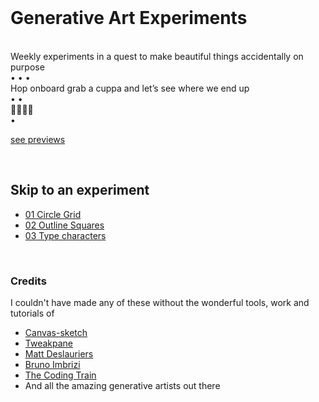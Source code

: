 <br>

# Generative Art Experiments
<br>
Weekly experiments in a quest to make beautiful things accidentally on purpose
<br>
• • •
<br>
Hop onboard grab a cuppa and let’s see where we end up
<br>
• •
<br>
👩🏻‍💻✨
<br>
• 
<br>

[see previews](https://www.instagram.com/han_codes/?hl=en)

<br>

## Skip to an experiment

- [01 Circle Grid](https://github.com/hannahleggett/Experiments_GenArt/tree/master/01%20Circle%20Grid)
- [02 Outline Squares](https://github.com/hannahleggett/Experiments_GenArt/tree/master/02%20Outline%20Squares)
- [03 Type characters](https://github.com/hannahleggett/experiments_GenArt/tree/master/03%20Type%20Characters)

<br>

### Credits

I couldn't have made any of these without the wonderful tools, work and tutorials of
  - [Canvas-sketch](https://github.com/mattdesl/canvas-sketch)
  - [Tweakpane](https://cocopon.github.io/tweakpane/)
  - [Matt Deslauriers](https://frontendmasters.com/teachers/matt-deslauriers/)
  - [Bruno Imbrizi](https://www.domestika.org/en/courses/2729-creative-coding-making-visuals-with-javascript)
  - [The Coding Train](https://www.youtube.com/channel/UCvjgXvBlbQiydffZU7m1_aw)
  - And all the amazing generative artists out there